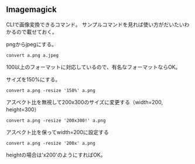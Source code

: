 ## Imagemagick

CLIで画像変換できるコマンド。
サンプルコマンドを見れば使い方がだいたいわかるので載せておく。

pngからjpegにする。
```
convert a.png a.jpeg
```
100以上のフォーマットに対応しているので、有名なフォーマットならOK。

サイズを150%にする。
```
convert a.png -resize '150%' a.png
```

アスペクト比を無視して200x300のサイズに変更する（width=200, height=300）
```
convert a.png -resize '200x300!' a.png
```

アスペクト比を保ってwidth=200に設定する
```
convert a.png -resize '200x' a.png
```
heightの場合は'x200'のようにすればOK。


